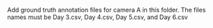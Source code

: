 Add ground truth annotation files for camera A in this folder.
The files names must be Day 3.csv, Day 4.csv, Day 5.csv, and Day 6.csv